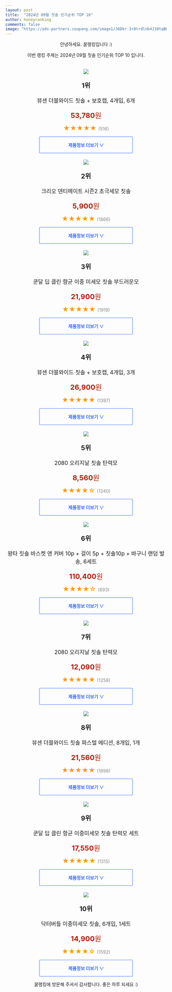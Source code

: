 ```yaml
---
layout: post
title:  "2024년 09월 칫솔 인기순위 TOP 10"
author: honeyranking
comments: false
image: "https://ads-partners.coupang.com/image1/J6Dkr-3r8trdlnb4J10tqBHPgIadzkueXQuxB0psmM3E_gyzm08NbCRvctzK8TtnNwZoftwqjd4y2LWrav4rBf6IUEyB2IKnI4RMVl-WhZMDb7ucmI88RrH3Ui_w-BFatcLWhqEnBj56aHmq7XfHcXHH2MJ6C1O4BKwh_iza6MY8QhWQCbdOtEZc96LhWMYq2B_Dzz_BYPXfk5aZwgG6LXj0D-rtB80m4yL2d0InVw-wNmvMvx9oOrV9nmzerlDNqFdNrGqVO35fCXkIleDBjwQPRFM-M9bbX65swiDhpA=="
---
```

<p style="text-align: center;">안녕하세요. 꿀랭킹입니다 :)</p>
<p style="text-align: center;">이번 랭킹 주제는 2024년 09월 칫솔 인기순위 TOP 10 입니다.</p><center><img src="https://ads-partners.coupang.com/image1/J6Dkr-3r8trdlnb4J10tqBHPgIadzkueXQuxB0psmM3E_gyzm08NbCRvctzK8TtnNwZoftwqjd4y2LWrav4rBf6IUEyB2IKnI4RMVl-WhZMDb7ucmI88RrH3Ui_w-BFatcLWhqEnBj56aHmq7XfHcXHH2MJ6C1O4BKwh_iza6MY8QhWQCbdOtEZc96LhWMYq2B_Dzz_BYPXfk5aZwgG6LXj0D-rtB80m4yL2d0InVw-wNmvMvx9oOrV9nmzerlDNqFdNrGqVO35fCXkIleDBjwQPRFM-M9bbX65swiDhpA==" style="margin-top:20px" /></center><p style="text-align: center; font-size: 20px"><b>1위</b></p><p style="text-align: center; font-size: 17px">뷰센 더블와이드 칫솔 + 보호캡, 4개입, 6개</p><p style="text-align: center;"><span style="color: #b61800; font-size: 22px;"><b>53,780</b>원</span></p><p style="text-align: center;"><span style="color: #ff9600; font-size: 20px;">★★★★★ </span><span style="color: #878787;">(516)</span></p><center><a href="https://link.coupang.com/re/AFFSDP?lptag=AF3899140&subid=honeyrank&pageKey=7788118478&itemId=21063868978&vendorItemId=85861658928&traceid=V0-153-6c02f64c86b096f7&clickBeacon=eb660a60-778a-11ef-8448-524ea9c0ba48%7E3&requestid=20240921050001003176023660&token=31850C%7CMIXED"><div style="font-size: 14px; display: inline-block; padding: 15px 90px; color: #346aff; border-radius: 2px; border: 1px solid #346aff; cursor: pointer;"><b>제품정보 더보기 &or;</b></div></a></center><center><img src="https://ads-partners.coupang.com/image1/QbpWl-GT7hYx3-2IQaOKch3fQZd_nhLq4asNiQG1t62cs3UPeM3hUk9xjqtqYuC-ShXLAE_7UJPrLUw5vPqnt7uAbWpBaIw76wSFbPumEL7iRJdzAI4L06Nr87k925oQ3CFALCVCzt-MoRlYr3WWnk9LLAVjzYkXUBXkIWS-C4Lm5UkykI91YUZpusZKx1bgacRQZZQf9xl_pysJ20FSCObaDUkGm_TF_WWqLlp82TMS0GVnc6xpRbB33NH5NC2peWJQO1qfs0wKjDuDYEzFxRimISHzPHaHog==" style="margin-top:20px" /></center><p style="text-align: center; font-size: 20px"><b>2위</b></p><p style="text-align: center; font-size: 17px">크리오 덴티메이트 시즌2 초극세모 칫솔</p><p style="text-align: center;"><span style="color: #b61800; font-size: 22px;"><b>5,900</b>원</span></p><p style="text-align: center;"><span style="color: #ff9600; font-size: 20px;">★★★★★ </span><span style="color: #878787;">(1866)</span></p><center><a href="https://link.coupang.com/re/AFFSDP?lptag=AF3899140&subid=honeyrank&pageKey=295455246&itemId=19766859575&vendorItemId=5310365202&traceid=V0-153-f8c5aac56c9bb741&requestid=20240921050001003176023660&token=31850C%7CMIXED"><div style="font-size: 14px; display: inline-block; padding: 15px 90px; color: #346aff; border-radius: 2px; border: 1px solid #346aff; cursor: pointer;"><b>제품정보 더보기 &or;</b></div></a></center><center><img src="https://ads-partners.coupang.com/image1/2C7rErSnviNujrFJ2HJ3mMF_lY4WGjYeC7NQ07cTmyxeuRbwo0tD2SIsqub2ANXuRJ-_41mPByYrot1w36pouZTyFIWwU0q3tppH5OE2mmRjdj_QzoAjpXJ5p70U4kEp9d9ahN2U7SxEgj7Rlqma5Y8D-v8bLmMNqmBNI1DtXCGel6rE2e0VADHbipI1H5omYNRvdbf0U8JW1kVw06gkEzSlIxRDMNpOrO4-iO5JuxKSu1QJAKhPFfGhme9m0j84rnetC58NnoSKZSuCAdEFQVAxh42gDXcgFRQ=" style="margin-top:20px" /></center><p style="text-align: center; font-size: 20px"><b>3위</b></p><p style="text-align: center; font-size: 17px">쿤달 딥 클린 향균 이중 미세모 칫솔 부드러운모</p><p style="text-align: center;"><span style="color: #b61800; font-size: 22px;"><b>21,900</b>원</span></p><p style="text-align: center;"><span style="color: #ff9600; font-size: 20px;">★★★★★ </span><span style="color: #878787;">(1919)</span></p><center><a href="https://link.coupang.com/re/AFFSDP?lptag=AF3899140&subid=honeyrank&pageKey=1847088562&itemId=3139881897&vendorItemId=83776711151&traceid=V0-153-c2c8bad84ee7d621&requestid=20240921050001003176023660&token=31850C%7CMIXED"><div style="font-size: 14px; display: inline-block; padding: 15px 90px; color: #346aff; border-radius: 2px; border: 1px solid #346aff; cursor: pointer;"><b>제품정보 더보기 &or;</b></div></a></center><center><img src="https://ads-partners.coupang.com/image1/t2FdW2fvjoC1wGV8tw_BfmID0Fhjn_C_LfnOvpULWK2fRYKiz-eTv_Ff9eSLjDUFAl52gzDrbhQaCZaxos6v749yw6buT57CnFUnelKjamNxYuCmKmU5-nhVI4266KN5I5vdVjbta19Wzspte011kZNfJ2A5o2cUjbOyZxA26FQTmFgA5T68BjS8O9PKF_mf_ZkiwCmi-TvL3-G6ZPQ6j_yASq2Tk5_49-x4zF7SNU0nRYqkgupx__6UKA1wBezhTsK1WHNtC1Hhhe691B8nW36Rvr2QREMWCB3wy8aNh-Ks" style="margin-top:20px" /></center><p style="text-align: center; font-size: 20px"><b>4위</b></p><p style="text-align: center; font-size: 17px">뷰센 더블와이드 칫솔 + 보호캡, 4개입, 3개</p><p style="text-align: center;"><span style="color: #b61800; font-size: 22px;"><b>26,900</b>원</span></p><p style="text-align: center;"><span style="color: #ff9600; font-size: 20px;">★★★★★ </span><span style="color: #878787;">(1397)</span></p><center><a href="https://link.coupang.com/re/AFFSDP?lptag=AF3899140&subid=honeyrank&pageKey=7788118478&itemId=21063880929&vendorItemId=85861657223&traceid=V0-153-6c02f64c86b096f7&clickBeacon=eb660a60-778a-11ef-8648-d9154d173211%7E3&requestid=20240921050001003176023660&token=31850C%7CMIXED"><div style="font-size: 14px; display: inline-block; padding: 15px 90px; color: #346aff; border-radius: 2px; border: 1px solid #346aff; cursor: pointer;"><b>제품정보 더보기 &or;</b></div></a></center><center><img src="https://ads-partners.coupang.com/image1/TbGAFgCGSfZ_8UJGTRGW7jTjNN_vN6HK6xczec6EwcFU9NPL1N5lf_iY28X7Mk9oxxhK9J_64fhcsir-5A7eD8sy-Nn-dT34b4T9GU_RyhMgEzaXPjVsFJx6qEfVTJkSMpWvEXx9hKc4UU7_MXydUB2dqXMdqBsR-Xycpovm-xUWs0F4XvTT2qt58YMz9bz5alGt_FH76BIGT_b545DQ_As3oFz7Y_Kq6-0HOciKkr65Ks8gNWCTHsvmOvaGgec7ruGsO0yYOBcttucrWFwWdgW-xNoDrFOn7tcshA4MPG9NcDmeg5IT8HgC" style="margin-top:20px" /></center><p style="text-align: center; font-size: 20px"><b>5위</b></p><p style="text-align: center; font-size: 17px">2080 오리지날 칫솔 탄력모</p><p style="text-align: center;"><span style="color: #b61800; font-size: 22px;"><b>8,560</b>원</span></p><p style="text-align: center;"><span style="color: #ff9600; font-size: 20px;">★★★★☆ </span><span style="color: #878787;">(1240)</span></p><center><a href="https://link.coupang.com/re/AFFSDP?lptag=AF3899140&subid=honeyrank&pageKey=197799&itemId=21265403546&vendorItemId=4322483093&traceid=V0-153-ef609ac7e1b18eb5&requestid=20240921050001003176023660&token=31850C%7CMIXED"><div style="font-size: 14px; display: inline-block; padding: 15px 90px; color: #346aff; border-radius: 2px; border: 1px solid #346aff; cursor: pointer;"><b>제품정보 더보기 &or;</b></div></a></center><center><img src="https://ads-partners.coupang.com/image1/CEYIsFaQXOl5gvK9CN9oIuArn5sbFOLZK9v1dxvJnr8Dx6M1BRjJTt8VAaPLCk98a5FjLBRiXoRYoaiLCD7YPO-zRpnEnmCnaCPbmHYV7Zm7gX_7UvxgdtDPPEIKFs4BvNsUZXl8FxiVKNACHVzc9wtjXYfHkSj3jp8lL77VhvtroGbHcjySIWSP3zjn4t9CLjppUMgYrW8Uv0ZU1_s7UCJcK96nnOoaKMkBliVy9ezBMgkPgfaz7MUlSVGozwcj1vEF8OZthzRqmSAJ6iyPDl5kxXYZTuliHIHIL4ygBw==" style="margin-top:20px" /></center><p style="text-align: center; font-size: 20px"><b>6위</b></p><p style="text-align: center; font-size: 17px">왕타 칫솔 바스켓 앤 커버 10p + 걸이 5p + 칫솔10p + 바구니 랜덤 발송, 6세트</p><p style="text-align: center;"><span style="color: #b61800; font-size: 22px;"><b>110,400</b>원</span></p><p style="text-align: center;"><span style="color: #ff9600; font-size: 20px;">★★★★☆ </span><span style="color: #878787;">(893)</span></p><center><a href="https://link.coupang.com/re/AFFSDP?lptag=AF3899140&subid=honeyrank&pageKey=6133628507&itemId=18173740722&vendorItemId=85323000342&traceid=V0-153-24348c9d1cf58660&clickBeacon=eb660a60-778a-11ef-822e-c01b6c6c2537%7E3&requestid=20240921050001003176023660&token=31850C%7CMIXED"><div style="font-size: 14px; display: inline-block; padding: 15px 90px; color: #346aff; border-radius: 2px; border: 1px solid #346aff; cursor: pointer;"><b>제품정보 더보기 &or;</b></div></a></center><center><img src="https://ads-partners.coupang.com/image1/lSXJMF67yk-YitoqlRf38I3rpVVR7JzTOh4j6F5F-9gEaVy2vnFx8Mbo-Gf9-t6EmgOZpKlGVxxJ-X-mexyAC66Xa9hhggAsK3p1gC5ZmMmasWiKnFLUU5MrCLtQk7EhkgzMhSzT6rKRpm8WJYlOOhCyJi3R-MIvbPPWPqp8GYxiMA6h4NFXg9l5_ElXb-c-dVt9RTa9yFd50fGfsLEIZiQLJMWufqronVFh0vdcoRQX8wSmYyEQ1NLghNryo880p2J1ZdTdHj5ryMqh7npelCMXlO7rmEvKcEYb" style="margin-top:20px" /></center><p style="text-align: center; font-size: 20px"><b>7위</b></p><p style="text-align: center; font-size: 17px">2080 오리지날 칫솔 탄력모</p><p style="text-align: center;"><span style="color: #b61800; font-size: 22px;"><b>12,090</b>원</span></p><p style="text-align: center;"><span style="color: #ff9600; font-size: 20px;">★★★★★ </span><span style="color: #878787;">(1258)</span></p><center><a href="https://link.coupang.com/re/AFFSDP?lptag=AF3899140&subid=honeyrank&pageKey=197799&itemId=19146247715&vendorItemId=4322484276&traceid=V0-153-ef609ac7e1b18eb5&requestid=20240921050001003176023660&token=31850C%7CMIXED"><div style="font-size: 14px; display: inline-block; padding: 15px 90px; color: #346aff; border-radius: 2px; border: 1px solid #346aff; cursor: pointer;"><b>제품정보 더보기 &or;</b></div></a></center><center><img src="https://ads-partners.coupang.com/image1/vFS6SCug2GDlshUcvGYktUoncJuilSXsW_y3Ifo2VzXOH9DJ6MG-RVjKbIerUjOT8Z4BHfuNVUQkellO9NRfGYQlPWF_KNcEQ2SEVlZksxY6I5igXR14xWePTR2JTNYAiOvynbW1ezf5F2UpKyF23xBFKsIw6-ckujSNBdWWbTQjjGgyK-Bxd2wAWb-NAdovfgKqnETxHu3q88NTAQg5hRoLFYY9fiT_0mspZd9PQ8idWZyV7hDukn-ZRoi6hCzCQUE9HSRBunR5xIloi2Ff0JalR97SaXly_QvoziAmeJ8=" style="margin-top:20px" /></center><p style="text-align: center; font-size: 20px"><b>8위</b></p><p style="text-align: center; font-size: 17px">뷰센 더블와이드 칫솔 파스텔 에디션, 8개입, 1개</p><p style="text-align: center;"><span style="color: #b61800; font-size: 22px;"><b>21,560</b>원</span></p><p style="text-align: center;"><span style="color: #ff9600; font-size: 20px;">★★★★★ </span><span style="color: #878787;">(1696)</span></p><center><a href="https://link.coupang.com/re/AFFSDP?lptag=AF3899140&subid=honeyrank&pageKey=7249251546&itemId=18436417652&vendorItemId=85541107896&traceid=V0-153-5ab2a13144b11168&clickBeacon=eb660a60-778a-11ef-a9c3-e6b8afa1754f%7E3&requestid=20240921050001003176023660&token=31850C%7CMIXED"><div style="font-size: 14px; display: inline-block; padding: 15px 90px; color: #346aff; border-radius: 2px; border: 1px solid #346aff; cursor: pointer;"><b>제품정보 더보기 &or;</b></div></a></center><center><img src="https://ads-partners.coupang.com/image1/vjftTJzRuYacZ492vmaXGNCZRqWWJAAzCOEDyLJl0Ec9PSX5Mud0L6_3qupWlV_aWN36wJp9ZZNyPXohyb35z2L4eWmApabCeXpfIvhyhv3SMgp6CbBqIlH6H_ws8iVd3eNydzqGa_ixMRddDPVvqteEzxyi-_IkAZvV5IlMNcBDkfTeSRbqWMGny8CTFaCPPiz-AnrhyY9NXG14KUQCrtMOxv6k6rJRG4OK3W6mVWgrgsMkl2K9AkwdcStWTU6aszV2TA_9uZyiysch22RyWLm1lYdIhgkj5wtN7g==" style="margin-top:20px" /></center><p style="text-align: center; font-size: 20px"><b>9위</b></p><p style="text-align: center; font-size: 17px">쿤달 딥 클린 항균 이중미세모 칫솔 탄력모 세트</p><p style="text-align: center;"><span style="color: #b61800; font-size: 22px;"><b>17,550</b>원</span></p><p style="text-align: center;"><span style="color: #ff9600; font-size: 20px;">★★★★★ </span><span style="color: #878787;">(1315)</span></p><center><a href="https://link.coupang.com/re/AFFSDP?lptag=AF3899140&subid=honeyrank&pageKey=6155678686&itemId=11913427229&vendorItemId=71127518514&traceid=V0-153-27482360958d59d3&requestid=20240921050001003176023660&token=31850C%7CMIXED"><div style="font-size: 14px; display: inline-block; padding: 15px 90px; color: #346aff; border-radius: 2px; border: 1px solid #346aff; cursor: pointer;"><b>제품정보 더보기 &or;</b></div></a></center><center><img src="https://ads-partners.coupang.com/image1/N_q_8IMrzBOgDTtlNydulb3NMUy__NI8ORxsmBcXiYAPuKQbydrGvd9qyocKPpGfViJHagjEngKBGQKF8joW4BI3zWAqOFMasvjVXC2ZbikGL58TNJFxMHeI8uDXzOc2SyPMGXJX6X51C6UYEUFxzNc0SbN3gSF9-JdROQ6VlT3bijztUEkgpTRVOPHYIOn7H0NIIdWDQ_HE7IdsLGTQv-CtrOaLNr8z80RxasZhCA_c3RQZ9dvJYJpqANvg_pbnLT3ohGPsHUYbO36-4y6WAmJddDTlo9KZTLVXb0qZCQ==" style="margin-top:20px" /></center><p style="text-align: center; font-size: 20px"><b>10위</b></p><p style="text-align: center; font-size: 17px">닥터버들 이중미세모 칫솔, 6개입, 1세트</p><p style="text-align: center;"><span style="color: #b61800; font-size: 22px;"><b>14,900</b>원</span></p><p style="text-align: center;"><span style="color: #ff9600; font-size: 20px;">★★★★☆ </span><span style="color: #878787;">(1592)</span></p><center><a href="https://link.coupang.com/re/AFFSDP?lptag=AF3899140&subid=honeyrank&pageKey=6149104772&itemId=11855857643&vendorItemId=79129037607&traceid=V0-153-5210fac8017ce9e1&clickBeacon=eb660a60-778a-11ef-bfac-55f09ec13627%7E3&requestid=20240921050001003176023660&token=31850C%7CMIXED"><div style="font-size: 14px; display: inline-block; padding: 15px 90px; color: #346aff; border-radius: 2px; border: 1px solid #346aff; cursor: pointer;"><b>제품정보 더보기 &or;</b></div></a></center><p style="text-align: center;">꿀랭킹에 방문해 주셔서 감사합니다. 좋은 하루 되세요 :)</p>
